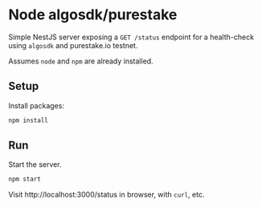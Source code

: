 # Node algosdk/purestake

Simple NestJS server exposing a `GET /status` endpoint for a health-check using `algosdk` and purestake.io testnet.

Assumes `node` and `npm` are already installed.

## Setup

Install packages:

```bash
npm install
```

## Run

Start the server.

```bash
npm start
```

Visit http://localhost:3000/status in browser, with `curl`, etc.